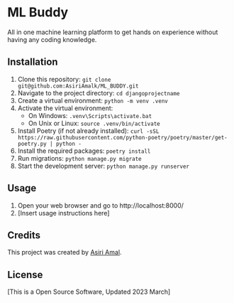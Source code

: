 # ML Buddy

All in one machine learning platform to get hands on experience without having any coding knowledge.

## Installation

1. Clone this repository: `git clone git@github.com:AsiriAmalk/ML_BUDDY.git`
2. Navigate to the project directory: `cd djangoprojectname`
3. Create a virtual environment: `python -m venv .venv`
4. Activate the virtual environment:
   - On Windows: `.venv\Scripts\activate.bat`
   - On Unix or Linux: `source .venv/bin/activate`
5. Install Poetry (if not already installed): `curl -sSL https://raw.githubusercontent.com/python-poetry/poetry/master/get-poetry.py | python -`
6. Install the required packages: `poetry install`
7. Run migrations: `python manage.py migrate`
8. Start the development server: `python manage.py runserver`

## Usage

1. Open your web browser and go to http://localhost:8000/
2. [Insert usage instructions here]

## Credits

This project was created by [Asiri Amal](http://www.asiriamal.com/).

## License

[This is a Open Source Software, Updated 2023 March]

